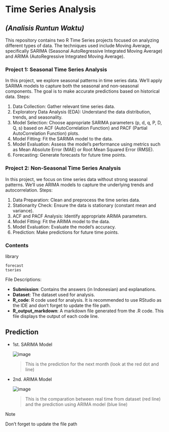 # **Time Series Analysis** 
## _(Analisis Runtun Waktu)_
This repository contains two R Time Series projects focused on analyzing different types of data. The techniques used include Moving Average, specifically SARIMA (Seasonal AutoRegressive Integrated Moving Average) and ARIMA (AutoRegressive Integrated Moving Average).

### Project 1: Seasonal Time Series Analysis
In this project, we explore seasonal patterns in time series data.
We’ll apply SARIMA models to capture both the seasonal and non-seasonal components.
The goal is to make accurate predictions based on historical data.
Steps:
1. Data Collection: Gather relevant time series data.
2. Exploratory Data Analysis (EDA): Understand the data distribution, trends, and seasonality.
3. Model Selection: Choose appropriate SARIMA parameters (p, d, q, P, D, Q, s) based on ACF (AutoCorrelation Function) and PACF (Partial AutoCorrelation Function) plots.
4. Model Fitting: Fit the SARIMA model to the data.
5. Model Evaluation: Assess the model’s performance using metrics such as Mean Absolute Error (MAE) or Root Mean Squared Error (RMSE).
6. Forecasting: Generate forecasts for future time points.

### Project 2: Non-Seasonal Time Series Analysis
In this project, we focus on time series data without strong seasonal patterns.
We’ll use ARIMA models to capture the underlying trends and autocorrelation.
Steps:
1. Data Preparation: Clean and preprocess the time series data.
2. Stationarity Check: Ensure the data is stationary (constant mean and variance).
3. ACF and PACF Analysis: Identify appropriate ARIMA parameters.
4. Model Fitting: Fit the ARIMA model to the data.
5. Model Evaluation: Evaluate the model’s accuracy.
6. Prediction: Make predictions for future time points.

### Contents
library
```
forecast
tseries
```
File Descriptions:
- **Submission**: Contains the answers (in Indonesian) and explanations.
- **Dataset**: The dataset used for analysis.
- **R_code**: R code used for analysis. It is recommended to use RStudio as the IDE and don’t forget to update the file path.
- **R_output_markdown**: A markdown file generated from the .R code. This file displays the output of each code line.

## Prediction
- 1st. SARIMA Model
  
  ![image](https://github.com/Alanjamlu34/Analisis-Runtun-Waktu-R/assets/142156489/9ebb206b-3f9a-4b12-9469-575ecba204b2)
  > This is the prediction for the next month (look  at the red dot and line)

- 2nd. ARIMA Model
  
  ![image](https://github.com/Alanjamlu34/Analisis-Runtun-Waktu-R/assets/142156489/07ab721c-ee53-4a5c-8266-3f1cb6f98497)
  > This is the comparation between real time from dataset (red line) and the prediction using ARIMA model (blue line)

>[!NOTE]
> Don’t forget to update the file path
